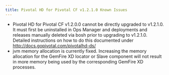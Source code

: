 ```yaml
---
title: Pivotal HD for Pivotal CF v1.2.1.0 Known Issues
---
```

* Pivotal HD for Pivotal CF v1.2.0.0 cannot be directly upgraded to v1.2.1.0.  It must first be uninstalled in Ops Manager and deployments and releases manually deleted via bosh prior to upgrading to v1.2.1.0.  Detailed instructions on how to do this documented under http://docs.gopivotal.com/pivotalhd-ds/
* jvm memory allocation is currently fixed. Increasing the memory allocation for the GemFire XD locator or Slave component will not result in more memory being used by the corresponding GemFire XD processes.

